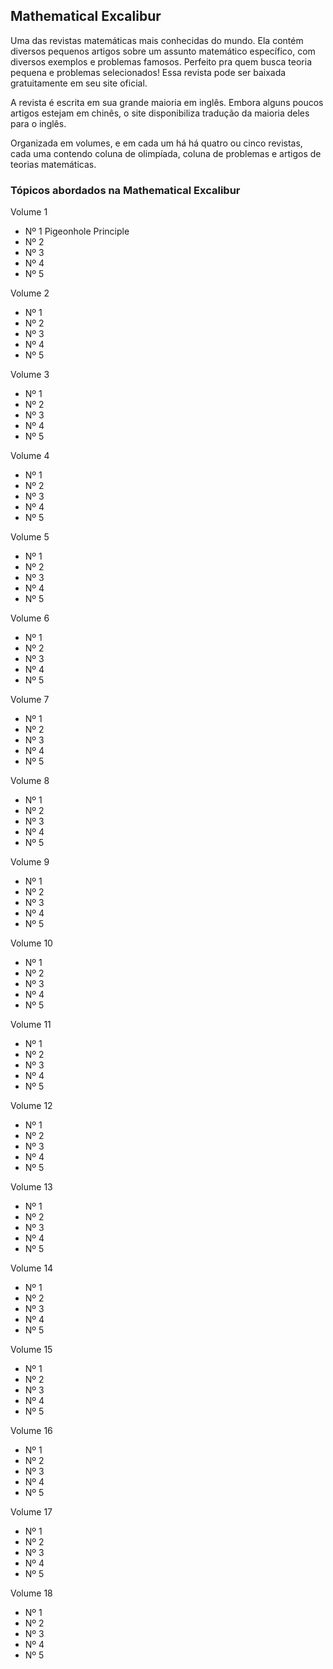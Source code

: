 ## Mathematical Excalibur

Uma das revistas matemáticas mais conhecidas do mundo. Ela contém diversos pequenos artigos sobre um assunto matemático específico, com diversos exemplos e problemas famosos. Perfeito pra quem busca teoria pequena e problemas selecionados!
Essa revista pode ser baixada gratuitamente em seu site oficial.

A revista é escrita em sua grande maioria em inglês. Embora alguns poucos artigos estejam em chinês, o site disponibiliza tradução da maioria deles para o inglês.

Organizada em volumes, e em cada um há há quatro ou cinco revistas, cada uma contendo coluna de olimpíada, coluna de problemas e artigos de teorias matemáticas.

### Tópicos abordados na Mathematical Excalibur

Volume 1

 - Nº 1 Pigeonhole Principle
 - Nº 2
 - Nº 3
 - Nº 4
 - Nº 5

Volume 2

 - Nº 1
 - Nº 2
 - Nº 3
 - Nº 4
 - Nº 5

Volume 3

 - Nº 1
 - Nº 2
 - Nº 3
 - Nº 4
 - Nº 5

Volume 4

 - Nº 1
 - Nº 2
 - Nº 3
 - Nº 4
 - Nº 5

Volume 5

 - Nº 1
 - Nº 2
 - Nº 3
 - Nº 4
 - Nº 5

Volume 6

 - Nº 1
 - Nº 2
 - Nº 3
 - Nº 4
 - Nº 5

Volume 7

 - Nº 1
 - Nº 2
 - Nº 3
 - Nº 4
 - Nº 5

Volume 8

 - Nº 1
 - Nº 2
 - Nº 3
 - Nº 4
 - Nº 5

Volume 9

 - Nº 1
 - Nº 2
 - Nº 3
 - Nº 4
 - Nº 5

Volume 10

 - Nº 1
 - Nº 2
 - Nº 3
 - Nº 4
 - Nº 5

Volume 11

 - Nº 1
 - Nº 2
 - Nº 3
 - Nº 4
 - Nº 5

Volume 12

 - Nº 1
 - Nº 2
 - Nº 3
 - Nº 4
 - Nº 5

Volume 13

 - Nº 1
 - Nº 2
 - Nº 3
 - Nº 4
 - Nº 5

Volume 14

 - Nº 1
 - Nº 2
 - Nº 3
 - Nº 4
 - Nº 5

Volume 15

 - Nº 1
 - Nº 2
 - Nº 3
 - Nº 4
 - Nº 5

Volume 16

 - Nº 1
 - Nº 2
 - Nº 3
 - Nº 4
 - Nº 5

Volume 17

 - Nº 1
 - Nº 2
 - Nº 3
 - Nº 4
 - Nº 5

Volume 18

 - Nº 1
 - Nº 2
 - Nº 3
 - Nº 4
 - Nº 5
